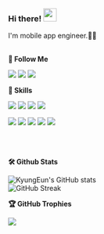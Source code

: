 ### Hi there! <img src="https://user-images.githubusercontent.com/74607521/209920526-d7b20ddb-fcc6-4558-aef7-a6e2a6684b49.gif" width="27px">

I'm mobile app engineer.👩‍💻
<br/><br/>

**🚀 Follow Me**

<a href="https://tech-carrot.tistory.com/"><img src="https://img.shields.io/badge/Blog-336699?logo=Bloglovin&logoColor=white"/></a>
<a href="https://www.instagram.com/dev_eun/"><img src="https://img.shields.io/badge/Instagram-8a3ab9?logo=Instagram&logoColor=white"/></a>
<a href="mailto:kyungeun.dev@gmail.com"><img src="https://img.shields.io/badge/Email-4285F4?logo=Gmail&logoColor=white"/></a>
<br/>

**💪 Skills**

<img src="https://img.shields.io/badge/Android-3DDC84?logo=Android&logoColor=white&style=flat-square"/>&nbsp;<img src="https://img.shields.io/badge/iOS-000000?logo=iOS&logoColor=white&style=flat-square"/>&nbsp;<img src="https://img.shields.io/badge/Flutter-02569B?logo=Flutter&logoColor=white&style=flat-square"/>&nbsp;<img src="https://img.shields.io/badge/React Native-61DAFB?logo=React&logoColor=white&style=flat-square"/>

<img src="https://img.shields.io/badge/Kotlin-7F52FF?logo=Kotlin&logoColor=white&style=flat-square"/>&nbsp;<img src="https://img.shields.io/badge/Java-34567C?logo=CoffeeScript&logoColor=white&style=flat-square"/>&nbsp;<img src="https://img.shields.io/badge/Swift-F05138?logo=Swift&logoColor=white&style=flat-square"/>&nbsp;<img src="https://img.shields.io/badge/Dart-0175C2?logo=Dart&logoColor=white&style=flat-square"/>&nbsp;<img src="https://img.shields.io/badge/JavaScript-F7DF1E?logo=JavaScript&logoColor=white&style=flat-square"/>

<br/><br/>

**🛠 Github Stats**

![KyungEun's GitHub stats](https://github-readme-stats-git-masterrstaa-rickstaa.vercel.app/api?username=orioonyx&show_icons=true)<br/>
![GitHub Streak](https://github-readme-streak-stats.herokuapp.com/?user=orioonyx&theme=transparent)<br/>


**🏆 GitHub Trophies**

![](https://github-profile-trophy.vercel.app/?username=orioonyx&theme=chalk&no-frame=false&no-bg=true&margin-w=4&row=1&column=6)<br/>
